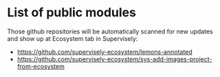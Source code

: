 # List of public modules

Those github repositories will be automatically scanned for new updates and show up at Ecosystem tab in Supervisely:

- https://github.com/supervisely-ecosystem/lemons-annotated
- https://github.com/supervisely-ecosystem/sys-add-images-project-from-ecosystem
